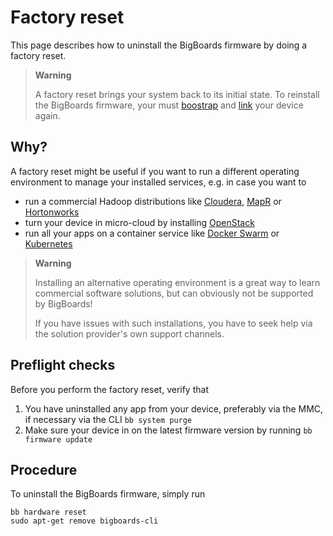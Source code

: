 # Factory reset
This page describes how to uninstall the BigBoards firmware by doing a factory reset. 

> **Warning** 
>
> A factory reset brings your system back to its initial state. To reinstall 
> the BigBoards firmware, your must [boostrap](../software/bootstrap.md) and [link](../software/link.md) 
> your device again.

## Why?
A factory reset might be useful if you want to run a different operating environment 
to manage your installed services, e.g. in case you want to 

* run a commercial Hadoop distributions like 
  [Cloudera](https://cloudera.com), [MapR](https://mapr.com) or 
  [Hortonworks](https://hortonworks.com)
* turn your device in micro-cloud by installing 
  [OpenStack](https://openstack.org)
* run all your apps on a container 
  service like [Docker Swarm](https://docs.docker.com/engine/swarm/) 
  or [Kubernetes](https://kubernetes.io/) 

> **Warning** 
>
> Installing an alternative operating environment is a great way to learn 
> commercial software solutions, but can obviously not be supported by BigBoards! 
>
> If you have issues with such installations, you have to seek help via the 
> solution provider's own support channels. 

## Preflight checks
Before you perform the factory reset, verify that 

1. You have uninstalled any app from your device, preferably via the MMC, if necessary via the CLI `bb system purge`
1. Make sure your device in on the latest firmware version by running `bb firmware update` 

## Procedure

To uninstall the BigBoards firmware, simply run 

```
bb hardware reset
sudo apt-get remove bigboards-cli
```